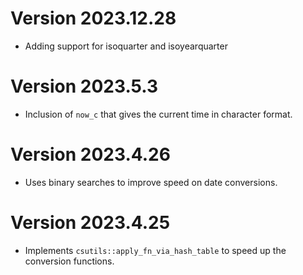 # Version 2023.12.28

- Adding support for isoquarter and isoyearquarter

# Version 2023.5.3

- Inclusion of `now_c` that gives the current time in character format.

# Version 2023.4.26

- Uses binary searches to improve speed on date conversions.

# Version 2023.4.25

- Implements `csutils::apply_fn_via_hash_table` to speed up the conversion functions.